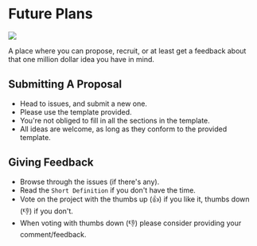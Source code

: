 # Future Plans

![](https://avatars0.githubusercontent.com/u/25783017?v=3&s=200)

A place where you can propose, recruit, or at least get a feedback about that one million dollar idea you have in mind.

## Submitting A Proposal

- Head to issues, and submit a new one.
- Please use the template provided.
- You're not obliged to fill in all the sections in the template.
- All ideas are welcome, as long as they conform to the provided template.

## Giving Feedback

- Browse through the issues (if there's any).
- Read the `Short Definition` if you don't have the time.
- Vote on the project with the thumbs up (👍) if you like it, thumbs down (👎) if you don't.
- When voting with thumbs down (👎) please consider providing your comment/feedback.